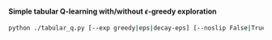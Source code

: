 #### Simple tabular Q-learning with/without $\epsilon$-greedy exploration

```bash
python ./tabular_q.py [--exp greedy|eps|decay-eps] [--noslip False|True]
```